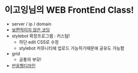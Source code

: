 # 이고잉님의 WEB FrontEnd Class!

- server / ip / domain
- [보편적이지 않은 코딩](https://opentutorials.org/course/2897)
- stylebot 확장프로그램 : 커스텀!
  + 하단 edit CSS로 수정
  + stylebot 커뮤니티에 업로드 가능하기때문에 공유도 가능함
- grid
  + 공통의 부모!  
- [반응형디자인](https://opentutorials.org/course/3086/18323)  